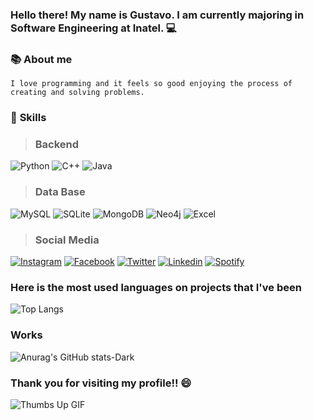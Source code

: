 ### **Hello there! My name is Gustavo. I am currently majoring in Software Engineering at Inatel.** 💻

### 📚 **About me**
`I love programming and it feels so good enjoying the process of creating and solving problems.`

### 🔨 **Skills**

> ### Backend
![Python](https://img.shields.io/badge/Python-3776AB?style=for-the-badge&logo=python&logoColor=white) ![C++](https://img.shields.io/badge/C%2B%2B-00599C?style=for-the-badge&logo=c%2B%2B&logoColor=white) ![Java](https://img.shields.io/badge/Java-ED8B00?style=for-the-badge&logo=openjdk&logoColor=white)

> ### Data Base

![MySQL](https://img.shields.io/badge/MySQL-00000F?style=for-the-badge&logo=mysql&logoColor=white) ![SQLite](https://img.shields.io/badge/SQLite-07405E?style=for-the-badge&logo=sqlite&logoColor=white) ![MongoDB](https://img.shields.io/badge/MongoDB-4EA94B?style=for-the-badge&logo=mongodb&logoColor=white) ![Neo4j](https://img.shields.io/badge/Neo4j-018bff?style=for-the-badge&logo=neo4j&logoColor=white) ![Excel](https://img.shields.io/badge/Microsoft_Excel-217346?style=for-the-badge&logo=microsoft-excel&logoColor=white) 

> ### Social Media
[![Instagram](https://img.shields.io/badge/Instagram-E4405F?style=for-the-badge&logo=instagram&logoColor=white)](https://www.instagram.com/_guumarques_/) [![Facebook](https://img.shields.io/badge/Facebook-1877F2?style=for-the-badge&logo=facebook&logoColor=white)](https://www.facebook.com/profile.php?id=100091092337100&mibextid=ZbWKwL) [![Twitter](https://img.shields.io/badge/Twitter-1DA1F2?style=for-the-badge&logo=twitter&logoColor=white)](https://x.com/ayanokojis23) [![Linkedin](https://img.shields.io/badge/LinkedIn-0077B5?style=for-the-badge&logo=linkedin&logoColor=white)](https://www.linkedin.com/in/gustavo-marques-399277252/) [![Spotify](https://img.shields.io/badge/Spotify-1ED760?&style=for-the-badge&logo=spotify&logoColor=white)](https://open.spotify.com/user/22sdy45oecbrli5grgvchj54y?si=7889da571cda47e2) 

### **Here is the most used languages on projects that I've been**

![Top Langs](https://github-readme-stats.vercel.app/api/top-langs/?username=guumarques&layout=compact)

### **Works**
![Anurag's GitHub stats-Dark](https://github-readme-stats.vercel.app/api?username=guumarques&show_icons=true&theme=dark#gh-dark-mode-only)

### Thank you for visiting my profile!! 😄
![Thumbs Up GIF](https://steamuserimages-a.akamaihd.net/ugc/957479782095197136/332154CBEF8C96F09F8E645F07E2A5FF6557D7DD/?imw=5000&imh=5000&ima=fit&impolicy=Letterbox&imcolor=%23000000&letterbox=false)



